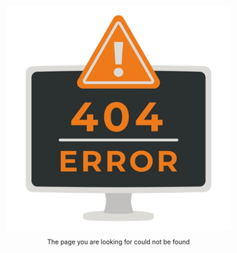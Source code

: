 <div class="card">
  <img src="https://raw.githubusercontent.com/The-Back-Room/The-Back-Room.github.io/refs/heads/main/docs/assets/images/404.webp" />
  <br />
  <div class="container">
    <p class="text-delta" style="text-align:center">The page you are looking for could not be found</p>
  </div>
</div>
